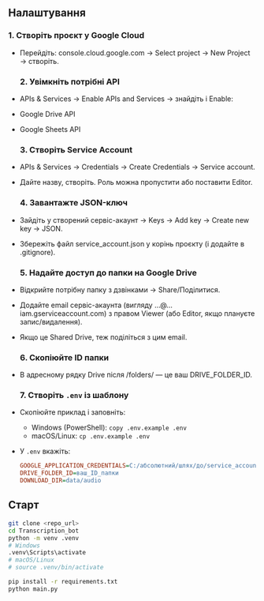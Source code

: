 ## Налаштування

   ### 1. Створіть проєкт у Google Cloud

- Перейдіть: console.cloud.google.com → Select project → New Project → створіть.

   ### 2. Увімкніть потрібні API

- APIs & Services → Enable APIs and Services → знайдіть і Enable:
    
- Google Drive API
    
- Google Sheets API
    
   ### 3. Створіть Service Account
    
- APIs & Services → Credentials → Create Credentials → Service account.
    
- Дайте назву, створіть. Роль можна пропустити або поставити Editor.
    
   ### 4. Завантажте JSON-ключ
    
- Зайдіть у створений сервіс-акаунт → Keys → Add key → Create new key → JSON.
    
- Збережіть файл service_account.json у корінь проєкту (і додайте в .gitignore).
    
   ### 5. Надайте доступ до папки на Google Drive
    
- Відкрийте потрібну папку з дзвінками → Share/Поділитися.
    
- Додайте email сервіс-акаунта (вигляду …@…iam.gserviceaccount.com) з правом Viewer (або Editor, якщо плануєте запис/видалення).
    
- Якщо це Shared Drive, теж поділіться з цим email.
    
   ### 6. Скопіюйте ID папки
    
- В адресному рядку Drive після /folders/ — це ваш DRIVE_FOLDER_ID.

   ### 7. Створіть `.env` із шаблону
- Скопіюйте приклад і заповніть:
  - Windows (PowerShell): `copy .env.example .env`
  - macOS/Linux: `cp .env.example .env`
- У `.env` вкажіть:
  ```ini
  GOOGLE_APPLICATION_CREDENTIALS=C:/абсолютний/шлях/до/service_account.json
  DRIVE_FOLDER_ID=ваш_ID_папки
  DOWNLOAD_DIR=data/audio

## Старт
```bash
git clone <repo_url>
cd Transcription_bot
python -m venv .venv
# Windows
.venv\Scripts\activate
# macOS/Linux
# source .venv/bin/activate

pip install -r requirements.txt
python main.py
```

